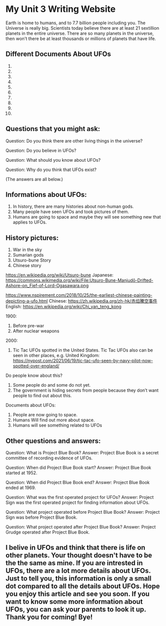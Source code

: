 # My Unit 3 Writing Website

Earth is home to humans, and to 7.7 billion people including you. The Universe is really big. Scientists today believe there are at least 21 sextillion planets in the entire universe. There are so many planets in the universe, then won’t there be at least thousands or millions of planets that have life.  

## Different Documents About UFOs
1. 
2. 
3. 
4. 
5. 
6. 
7. 
8. 
9. 
10. 

## Questions that you might ask:
Question: Do you think there are other living things in the universe?

Question: Do you believe in UFOs?

Question: What should you know about UFOs?

Question: Why do you think that UFOs exist?

(The answers are all below.)

## Informations about UFOs: 
1. In history, there are many histories about non-human gods.
2. Many people have seen UFOs and took pictures of them.
3. Humans are going to space and maybe they will see something new that applies to UFOs.

## History pictures:
1. War in the sky
2. Sumarian gods
3. Utsuro-bune Story
4. Chinese story

https://en.wikipedia.org/wiki/Utsuro-bune
Japanese: https://commons.wikimedia.org/wiki/File:Utsuro-Bune-Manjudō-Drifted-Ashore-on_Fief-of-Lord-Ogasawara.png


https://www.nspirement.com/2018/10/25/the-earliest-chinese-painting-depicting-a-ufo.html
Chinese: https://zh.wikipedia.org/zh-hk/赤焰騰空事件
English: https://en.wikipedia.org/wiki/Chi_yan_teng_kong


1900:
1. Before pre-war
2. After nuclear weapons

2000:
1. Tic Tac UFOs spotted in the United States.
Tic Tac UFOs also can be seen in other places, e.g. United Kingdom:
https://nypost.com/2021/06/19/tic-tac-ufo-seen-by-navy-pilot-now-spotted-over-england/

Do people know about this?  
1. Some people do and some do not yet.
2. The government is hiding secrets from people because they don’t want people to find out about this.

Documents about UFOs:

1. People are now going to space.
2. Humans Will find out more about space.
3. Humans will see something related to UFOs

## Other questions and answers:

Question: What is Project Blue Book?
Answer: Project Blue Book is a secret committee of recording evidence of UFOs.

Question: When did Project Blue Book start?
Answer: Project Blue Book started at 1952.

Question: When did Project Blue Book end?
Answer: Project Blue Book ended at 1969.

Question: What was the first operated project for UFOs?
Answer: Project Sign was the first operated project for finding information about UFOs.

Question: What project operated before Project Blue Book?
Answer: Project Sign was before Project Blue Book.

Question: What project operated after Project Blue Book?
Answer: Project Grudge operated after Project Blue Book.

## I belive in UFOs and think that there is life on other planets. Your thought doesn't have to be the the same as mine. If you are intrested in UFOs, there are a lot more details about UFOs. Just to tell you, this information is only a small dot compared to all the details about UFOs. Hope you enjoy this article and see you soon. If you want to know some more information about UFOs, you can ask your parents to look it up. Thank you for coming! Bye!










